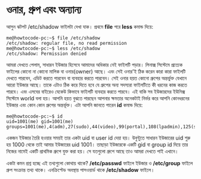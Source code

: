 # ওনার, গ্রুপ এবং অন্যান্য #

আসুন ঝটপট  /etc/shadow ফাইলটা দেখা যাক। প্রথমে **file** পরে **less** কমান্ড দিয়ে:

```
me@howtocode-pc:~$ file /etc/shadow
/etc/shadow: regular file, no read permission
me@howtocode-pc:~$ less /etc/shadow
/etc/shadow: Permission denied
```

আমরা দেখতে পেলাম, সাধারন ইউজার হিসেবে আমাদের অধিকার নেই ফাইলটি পড়ার। লিনাক্স সিস্টেমে প্রত্যেক ফাইলের কোনো না কোনো মালিক বা ওনার(owner) আছে। এবং সেই ওনার'ই ঠিক করেন কারা কারা ফাইলটি দেখতে পারবেন, এডিট করতে পারবেন বা ব্যবহার করতে পারবেন। সেই ওনার হয়ত কোনো গ্রুপের অন্তর্ভুক্ত যেখানে আরো ইউজার আছে। তাকে এটাও ঠিক করে দিতে হবে যে গ্রুপের অন্য সদস্যরা ফাইলটিতে কী ধরনের কাজ করতে পারবে। এবং এসবের বাইরেও যেকেউ কিভাবে ফাইলটি ব্যবহার করতে পারবে। এই বাকি সব ইউজারদের ইউনিক্স সিস্টেমে world বলা হয়। আপনি হয়ত বুঝতে পারছেন আপনার ক্ষমতার অনেকটাই নির্ভর করে আপনি কোনধরনের ইউজার এবং কোন কোন গ্রুপের অন্তর্ভূক্ত। এটা আপনি জানতে পারেন **id** কমান্ড দিয়ে:

```
me@howtocode-pc:~$ id
uid=1001(me) gid=1001(me) groups=1001(me),4(adm),27(sudo),44(video),99(portal),108(lpadmin),125(sambashare)
```

একজন ইউজার তৈরি হওয়ার সময়ই তার একটা uid বা user id দেয়া হয়। উবুন্টুতে সাধারন ইউজারের uid শুরু হয় 1000 থেকে তাই আমার ইউজারের uid 1001। তাছাড়া ইউজারকে একটি gid বা group id দিয়ে তার নিজের নামেই একটি প্রাথমিক গ্রুপে যুক্ত করা হয়। সে যতগুলো গ্রুপে আছে তাও আমরা দেখতে পাই এখানে।

একটা কমন প্রশ্ন হচ্ছে এই তথ্যগুলো কোথায় থাকে? **/etc/passwd** ফাইলে ইউজার ও **/etc/group** ফাইলে গ্রুপ সংক্রান্ত তথ্য থাকে। এনক্রিপ্টেড অবস্থায় পাসওয়ার্ড থাকে **/etc/shadow** ফাইলে।